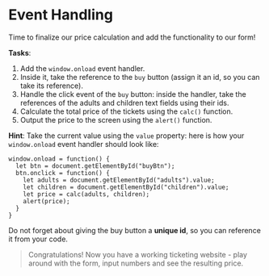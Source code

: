 # Event Handling

Time to finalize our price calculation and add the functionality to our form!

**Tasks**:
1. Add the `window.onload` event handler.
2. Inside it, take the reference to the `buy` button (assign it an id, so you can take its reference).
3. Handle the click event of the `buy` button: inside the handler, take the references of the adults and children text fields using their ids.
4. Calculate the total price of the tickets using the `calc()` function.
5. Output the price to the screen using the `alert()` function.

**Hint**: Take the current value using the `value` property: here is how your `window.onload` event handler should look like:
```
window.onload = function() {
  let btn = document.getElementById("buyBtn");
  btn.onclick = function() {
    let adults = document.getElementById("adults").value;
    let children = document.getElementById("children").value;
    let price = calc(adults, children);
    alert(price);
  }
} 
```

Do not forget about giving the buy button a **unique id**, so you can reference it from your code.

>Congratulations! Now you have a working ticketing website - play around with the form, input numbers and see the resulting price.